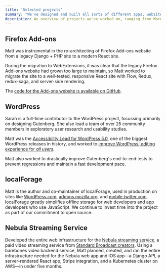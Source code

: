 ```yaml
---
title: 'Selected projects'
summary: "We've designed and built all sorts of different apps, websites, and products over the years. Here are just a few of the things we've worked on."
description: An overview of projects we've worked on, ranging from WordPress development and design systems to open-source projects and custom web apps.
---
```


## Firefox Add-ons

Matt was instrumental in the re-architecting of Firefox Add-ons website from a legacy Django + PHP site to a modern React site.

During the migration to WebExtensions, it was clear that the legacy Firefox Add-ons website had grown too large to maintain, so Matt worked to migrate the site to a well-tested, responsive React site with Flow, Redux, redux-saga, and server-side rendering.

The [code for the Add-ons website is available on GitHub](https://github.com/mozilla/addons-frontend).

## WordPress

Sarah is a full-time contributor to the WordPress project, focussing primarily on designing Gutenberg. She also lead a team of over 25 community members in exploratory user research and usability studies.

Matt was the [Accessibility Lead for WordPress 5.0](https://make.wordpress.org/core/2018/10/03/a-plan-for-5-0/), one of the biggest WordPress releases in history, and worked to [improve WordPress' editing experience for _all users_](https://make.wordpress.org/core/2018/10/18/regarding-accessibility-in-gutenberg/).

Matt also worked to drastically improve Gutenberg's end-to-end tests to prevent regressions and maintain a fast development pace.

## localForage

Matt is the author and co-maintainer of localForage, used in production on sites like [WordPress.com](http://wordpress.com/), [addons.mozilla.org](http://addons.mozilla.org/), and [mobile.twitter.com](http://mobile.twitter.com/). localForage greatly simplifies offline storage for web developers and app developers who use JavaScript. We continue to invest time into the project as part of our commitment to open source.

## Nebula Streaming Service

Developed the entire web infrastructure for the [Nebula streaming service](https://watchnebula.com), a paid video streaming service from [Standard Broadcast creators](https://standard.tv/). Using a barebones video backend service, Matt planned, created, and ran the entire infrastructure needed for the Nebula web app and iOS app—a Django API, a server-rendered React app, Stripe integration, and a Kubernetes cluster on AWS—in under five months.
